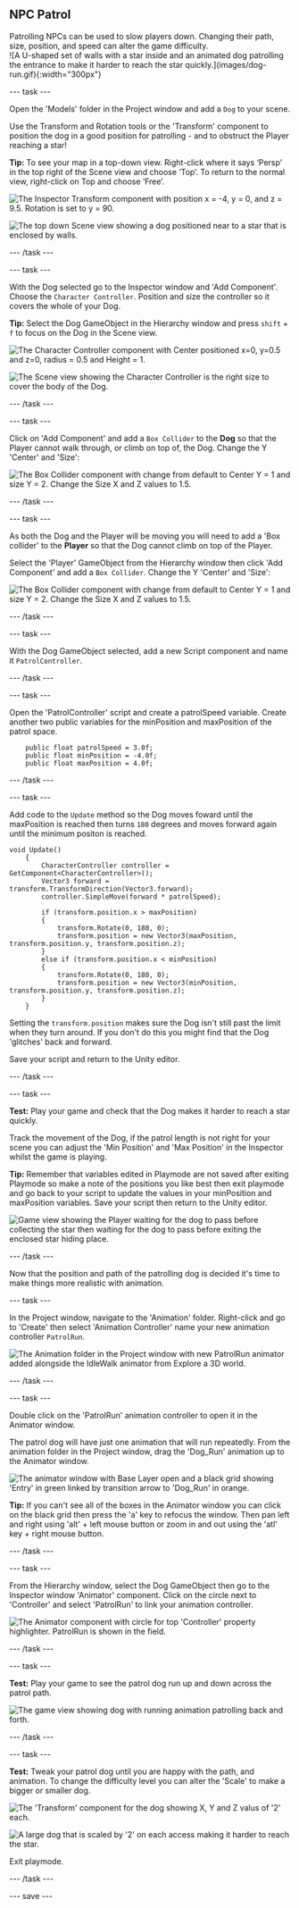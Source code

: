 ## NPC Patrol

<div style="display: flex; flex-wrap: wrap">
<div style="flex-basis: 200px; flex-grow: 1; margin-right: 15px;">
Patrolling NPCs can be used to slow players down. Changing their path, size, position, and speed can alter the game difficulty. 
</div>
<div>
![A U-shaped set of walls with a star inside and an animated dog patrolling the entrance to make it harder to reach the star quickly.](images/dog-run.gif){:width="300px"}
</div>
</div>

--- task ---

Open the 'Models' folder in the Project window and add a `Dog` to your scene. 

Use the Transform and Rotation tools or the 'Transform' component to position the dog in a good position for patrolling - and to obstruct the Player reaching a star! 

**Tip:** To see your map in a top-down view. Right-click where it says ‘Persp’ in the top right of the Scene view and choose ‘Top’. To return to the normal view, right-click on Top and choose ‘Free’.

![The Inspector Transform component with position x = -4, y = 0, and z = 9.5. Rotation is set to y = 90.](images/transform-dog.png)

![The top down Scene view showing a dog positioned near to a star that is enclosed by walls.](images/position-dog.png)

--- /task ---

--- task ---

With the Dog selected go to the Inspector window and 'Add Component'. Choose the `Character Controller`. Position and size the controller so it covers the whole of your Dog.

**Tip:** Select the Dog GameObject in the Hierarchy window and press `shift` + `f` to focus on the Dog in the Scene view. 

![The Character Controller component with Center positioned x=0, y=0.5 and z=0, radius = 0.5 and Height = 1.](images/char-coll-dog.png)

![The Scene view showing the Character Controller is the right size to cover the body of the Dog.](images/scene-coll-dog.png)

--- /task ---

--- task ---

Click on 'Add Component' and add a `Box Collider` to the **Dog** so that the Player cannot walk through, or climb on top of, the Dog. Change the Y 'Center' and 'Size':

![The Box Collider component with change from default to Center Y = 1 and size Y = 2. Change the Size X and Z values to 1.5.](images/box-collider.png)

--- /task ---

--- task ---

As both the Dog and the Player will be moving you will need to add a 'Box collider' to the **Player** so that the Dog cannot climb on top of the Player.

Select the 'Player' GameObject from the Hierarchy window then click 'Add Component' and add a `Box Collider`.  Change the Y 'Center' and 'Size':

![The Box Collider component with change from default to Center Y = 1 and size Y = 2. Change the Size X and Z values to 1.5.](images/box-collider.png)

--- /task ---

--- task ---

With the Dog GameObject selected, add a new Script component and name it `PatrolController`.

--- /task ---

--- task ---

Open the 'PatrolController' script and create a patrolSpeed variable. Create another two public variables for the minPosition and maxPosition of the patrol space.

```
    public float patrolSpeed = 3.0f;
    public float minPosition = -4.0f;
    public float maxPosition = 4.0f;
```

--- /task ---

--- task ---

Add code to the `Update` method so the Dog moves foward until the maxPosition is reached then turns `180` degrees and moves forward again until the minimum positon is reached. 

```
void Update()
    {
        CharacterController controller = GetComponent<CharacterController>();
        Vector3 forward = transform.TransformDirection(Vector3.forward);
        controller.SimpleMove(forward * patrolSpeed);

        if (transform.position.x > maxPosition)
        {
            transform.Rotate(0, 180, 0);
            transform.position = new Vector3(maxPosition, transform.position.y, transform.position.z);
        }
        else if (transform.position.x < minPosition)
        {
            transform.Rotate(0, 180, 0);
            transform.position = new Vector3(minPosition, transform.position.y, transform.position.z);
        }
    }
```

Setting the `transform.position` makes sure the Dog isn't still past the limit when they turn around. If you don't do this you might find that the Dog 'glitches' back and forward. 

Save your script and return to the Unity editor.

--- /task ---

--- task ---

**Test:** Play your game and check that the Dog makes it harder to reach a star quickly. 

Track the movement of the Dog, if the patrol length is not right for your scene you can adjust the 'Min Position' and 'Max Position' in the Inspector whilst the game is playing. 

**Tip:** Remember that variables edited in Playmode are not saved after exiting Playmode so make a note of the positions you like best then exit playmode and go back to your script to update the values in your minPosition and maxPosition variables. Save your script then return to the Unity editor. 

![Game view showing the Player waiting for the dog to pass before collecting the star then waiting for the dog to pass before exiting the enclosed star hiding place.](images/dog-patrol-game.gif)

--- /task ---

Now that the position and path of the patrolling dog is decided it's time to make things more realistic with animation.

--- task ---

In the Project window, navigate to the 'Animation' folder. Right-click and go to 'Create' then select 'Animation Controller' name your new animation controller `PatrolRun`.

![The Animation folder in the Project window with new PatrolRun animator added alongside the IdleWalk animator from Explore a 3D world.](images/patrol-animator.png)

--- /task ---

--- task ---

Double click on the 'PatrolRun' animation controller to open it in the Animator window. 

The patrol dog will have just one animation that will run repeatedly. From the animation folder in the Project window, drag the 'Dog_Run' animation up to the Animator window. 

![The animator window with Base Layer open and a black grid showing 'Entry' in green linked by transition arrow to 'Dog_Run' in orange.](images/dog-run-animator.png)

**Tip:** If you can't see all of the boxes in the Animator window you can click on the black grid then press the 'a' key to refocus the window. Then pan left and right using 'alt' + left mouse button or zoom in and out using the 'atl' key + right mouse button. 

--- /task ---

--- task ---

From the Hierarchy window, select the Dog GameObject then go to the Inspector window 'Animator' component. Click on the circle next to 'Controller' and select 'PatrolRun' to link your animation controller.

![The Animator component with circle for top 'Controller' property highlighter. PatrolRun is shown in the field.](images/dog-animator-component.png)


--- /task ---

--- task ---

**Test:** Play your game to see the patrol dog run up and down across the patrol path.

![The game view showing dog with running animation patrolling back and forth.](images/dog-run.gif)

--- /task ---

--- task ---

**Test:** Tweak your patrol dog until you are happy with the path, and animation. To change the difficulty level you can alter the 'Scale' to make a bigger or smaller dog.

![The 'Transform' component for the dog showing X, Y and Z valus of '2' each.](images/scale-dog.png)

![A large dog that is scaled by '2' on each access making it harder to reach the star.](images/huge-dog.png)

Exit playmode. 

--- /task ---

--- save ---